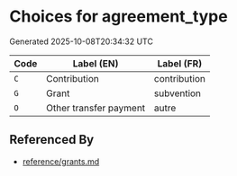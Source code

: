 # Choices for agreement_type

Generated 2025-10-08T20:34:32 UTC

| Code | Label (EN) | Label (FR) |
|------|------------|------------|
| `C` | Contribution | contribution |
| `G` | Grant | subvention |
| `O` | Other transfer payment | autre |


## Referenced By

- [reference/grants.md](../reference/grants.md)
